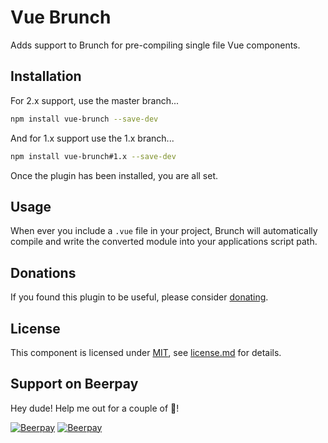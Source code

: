 # Vue Brunch

Adds support to Brunch for pre-compiling single file Vue components.

## Installation

For 2.x support, use the master branch...

```bash
npm install vue-brunch --save-dev
```

And for 1.x support use the 1.x branch...

```bash
npm install vue-brunch#1.x --save-dev
```

Once the plugin has been installed, you are all set.

## Usage

When ever you include a `.vue` file in your project, Brunch will automatically compile
and write the converted module into your applications script path.

## Donations

If you found this plugin to be useful, please consider [donating](https://paypal.me/nblackburn).

## License

This component is licensed under [MIT](), see [license.md](license.md) for details.

## Support on Beerpay
Hey dude! Help me out for a couple of :beers:!

[![Beerpay](https://beerpay.io/nblackburn/vue-brunch/badge.svg?style=beer-square)](https://beerpay.io/nblackburn/vue-brunch)  [![Beerpay](https://beerpay.io/nblackburn/vue-brunch/make-wish.svg?style=flat-square)](https://beerpay.io/nblackburn/vue-brunch?focus=wish)
